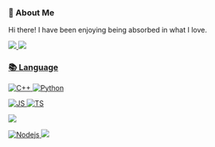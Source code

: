 <p align="right"
  <img src="https://hits.seeyoufarm.com/api/count/incr/badge.svg?url=https%3A%2F%2Fgithub.com%2F2o1da&count_bg=%2379C83D&title_bg=%23555555&icon=&icon_color=%23E7E7E7&title=hits&edge_flat=false">
</p>

### 🌈 About Me
Hi there! I have been enjoying being absorbed in what I love. <br>
<p>
  <a href="mailto:solda@khu.ac.kr" target="_blank"><img src="https://img.shields.io/badge/Email-1?style=flat-square&ogo=Gmail&logoColor=white&color=red"/>
  <a href="https://velog.io/@solda" target="_blank"><img src="https://img.shields.io/badge/velog-1?style=flat-square&ogo=velog&logoColor=white&color=whitegreen"/>
</p>
    
### 📚 Language
![C++](https://img.shields.io/badge/C++-1?color=yellow&logo=c%2B%2B&logoColor=white&style=flat-square)
![Python](https://img.shields.io/badge/Python-1?color=3776AB&logo=python&logoColor=white&style=flat-square)
<br>

  
![JS](https://img.shields.io/badge/JavaScript-F7DF1E?logo=JavaScript&logoColor=white&style=flat-square)
![TS](https://img.shields.io/badge/TypeScript-3178C6?logo=TypeScript&logoColor=white&style=flat-square)

<img src="https://img.shields.io/badge/React-61DAFB?style=flat-square&logo=react&logoColor=white&textColor=white"/>

![Nodejs](https://img.shields.io/badge/Nodejs-3178C6?color=339933&logo=node.js&logoColor=white&style=flat-square)
<img src="https://img.shields.io/badge/Django-092E20?style=flat-square&logo=django&logoColor=white&textColor=white"/>
    
<br>
</br>

<p align="center">
  
</p>


<!---
2o1da/2o1da is a ✨ special ✨ repository because its `README.md` (this file) appears on your GitHub profile.
You can click the Preview link to take a look at your changes.
--->
